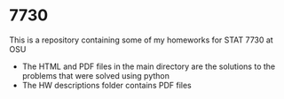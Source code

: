 # 7730
This is a repository containing some of my homeworks for STAT 7730 at OSU

* The HTML and PDF files in the main directory are the solutions to the problems that were solved using python
* The HW descriptions folder contains PDF files
